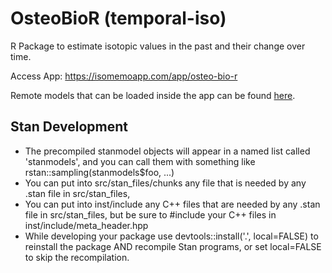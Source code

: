 # OsteoBioR (temporal-iso)

R Package to estimate isotopic values in the past and their change over time.

Access App: https://isomemoapp.com/app/osteo-bio-r

Remote models that can be loaded inside the app can be found [here](https://github.com/Pandora-IsoMemo/osteo-bior/tree/beta/inst/app/predefinedModels).

## Stan Development
* The precompiled stanmodel objects will appear in a named list called 'stanmodels', 
and you can call them with something like rstan::sampling(stanmodels$foo, ...)
* You can put into src/stan_files/chunks any file that is needed by any .stan file in src/stan_files, 
* You can put into inst/include any C++ files that are needed by any .stan file in src/stan_files, 
but be sure to #include your C++ files in inst/include/meta_header.hpp
* While developing your package use devtools::install('.', local=FALSE) 
to reinstall the package AND recompile Stan programs, or set local=FALSE to skip the recompilation.

